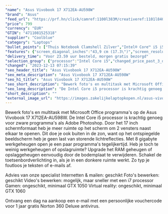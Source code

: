 ```yaml
---
"name": "Asus Vivobook 17 X712EA-AU598W"
"brand": "Asus"
"feed_url": "https://prf.hn/click/camref:1100l383M/creativeref:1101l84031/destination:https%3A%2F%2Fwww.coolblue.nl%2Fproduct%2F894178"
"price": 799
"currency": "EUR"
"GTIN": "4711081525318"
"supplier": "Coolblue"
"category": "Laptops"
"bullet_points": ["Thuis Notebook Clamshell Zilver","Intel® Core™ i5 i5-1135G7","43,9 cm (17.3\") Full HD 1920 x 1080 Pixels IPS LED backlight 16:9","8 GB DDR4-SDRAM 1 x 4 GB","512 GB SSD","Intel Iris Xe Graphics","Wi-Fi 5 (802.11ac) Bluetooth 4.2","Lithium-Ion (Li-Ion) 48 Wh 65 W","Windows 11 Home 64-bit"]
"features": {"screen_diagonal_inches":"43,9 cm (17.3\")","screen_resolution":"1920 x 1080 Pixels","processor_family":"Intel® Core™ i5","memory_size":"8 GB","memory_type":"DDR4-SDRAM","total_storage_space":"512 GB","operating_system":"Windows 11 Home","battery_capacity":"48 Wh","width":"406 mm","depth":"256 mm","height":"21,4 mm","weight":"2,3 kg"}
"delivery_time": "Voor 23.59 uur besteld, morgen gratis bezorgd"
"selection_group": {"processor":"Intel Core i5","changed_price_past_3_days":false,"product_family":"VivoBook"}
"changed": "2023-12-13 07:15:39"
"seo_header_title": "Asus Vivobook 17 X712EA-AU598W"
"seo_meta_description": "Asus Vivobook 17 X712EA-AU598W"
"seo_h1_title": "Asus Vivobook 17 X712EA-AU598W"
"seo_short_description": "Bewerk foto's en multitask met Microsoft Office programma's op de Asus Vivobook 17 X712EA-AU598W."
"seo_long_description": "De Intel Core i5 processor is krachtig genoeg voor zware programma's als Adobe Photoshop. Door het 17 inch schermformaat heb je meer ruimte op het scherm om 2 vensters naast elkaar te openen. Dit doe je ook buiten in de zon, want op het ontspiegelde beeldscherm heb je geen last van storende lichtreflecties. Met 8 gigabyte werkgeheugen open je een paar programma's tegelijkertijd. Heb je toch te weinig werkgeheugen of opslagruimte? Upgrade het RAM geheugen of opslaggeheugen eenvoudig door de bodemplaat te verwijderen. Schakel de toetsenbordverlichting in, als je in een donkere ruimte werkt. Zo typ je foutloos je teksten of e-mails af. \r\n\r\nAdvies van onze specialist\r\nInternetten & mailen: geschikt\r\nFoto's bewerken: geschikt\r\nVideo's bewerken: mogelijk, maar sneller met een i7 processor\r\nGamen: ongeschikt, minimaal GTX 1050\r\nVirtual reality: ongeschikt, minimaal GTX 1060\r\n\r\nOntvang een dag na aankoop een e-mail met een persoonlijke vouchercode voor 1 jaar gratis Norton 360 Deluxe antivirus."
"short_description": ""
"external_image_url": "https://images.zakelijkelaptopkopen.nl/asus-vivobook-17-x712ea-au598w.webp"
---
```


Bewerk foto's en multitask met Microsoft Office programma's op de Asus Vivobook 17 X712EA-AU598W. De Intel Core i5 processor is krachtig genoeg voor zware programma's als Adobe Photoshop. Door het 17 inch schermformaat heb je meer ruimte op het scherm om 2 vensters naast elkaar te openen. Dit doe je ook buiten in de zon, want op het ontspiegelde beeldscherm heb je geen last van storende lichtreflecties. Met 8 gigabyte werkgeheugen open je een paar programma's tegelijkertijd. Heb je toch te weinig werkgeheugen of opslagruimte? Upgrade het RAM geheugen of opslaggeheugen eenvoudig door de bodemplaat te verwijderen. Schakel de toetsenbordverlichting in, als je in een donkere ruimte werkt. Zo typ je foutloos je teksten of e-mails af.

Advies van onze specialist
Internetten & mailen: geschikt
Foto's bewerken: geschikt
Video's bewerken: mogelijk, maar sneller met een i7 processor
Gamen: ongeschikt, minimaal GTX 1050
Virtual reality: ongeschikt, minimaal GTX 1060

Ontvang een dag na aankoop een e-mail met een persoonlijke vouchercode voor 1 jaar gratis Norton 360 Deluxe antivirus.